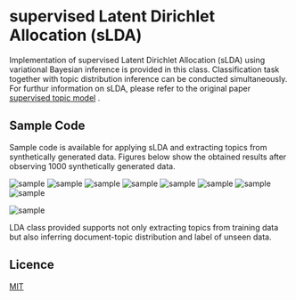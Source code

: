 # supervised Latent Dirichlet Allocation (sLDA)

Implementation of supervised Latent Dirichlet Allocation (sLDA) using variational Bayesian inference is provided in this class. Classification task together with topic distribution inference can be conducted simultaneously.
For furthur information on sLDA, please refer to the original paper [supervised topic model](https://www.cs.princeton.edu/~blei/papers/BleiMcAuliffe2007.pdf) .

## Sample Code

Sample code is available for applying sLDA and extracting topics from synthetically generated data.
Figures below show the obtained results after observing 1000 synthetically generated data.

![sample](https://raw.github.com/kyoheiotsuka/supervisedLDA/master/result/0.bmp)
![sample](https://raw.github.com/kyoheiotsuka/supervisedLDA/master/result/1.bmp)
![sample](https://raw.github.com/kyoheiotsuka/supervisedLDA/master/result/2.bmp)
![sample](https://raw.github.com/kyoheiotsuka/supervisedLDA/master/result/3.bmp)
![sample](https://raw.github.com/kyoheiotsuka/supervisedLDA/master/result/4.bmp)
![sample](https://raw.github.com/kyoheiotsuka/supervisedLDA/master/result/5.bmp)
![sample](https://raw.github.com/kyoheiotsuka/supervisedLDA/master/result/6.bmp)
![sample](https://raw.github.com/kyoheiotsuka/supervisedLDA/master/result/7.bmp)

![sample](https://raw.github.com/kyoheiotsuka/supervisedLDA/master/result/topicWord.jpg)

LDA class provided supports not only extracting topics from training data but also inferring document-topic distribution and label of unseen data. 

## Licence
[MIT](https://github.com/kyoheiotsuka/logisticRegression/blob/master/LICENSE)
